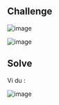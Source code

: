 ## Challenge 

![image](https://github.com/user-attachments/assets/b80b857a-3e57-4aed-a5a0-dc2500ea83d0)

![image](https://github.com/user-attachments/assets/584a993c-f2c0-4152-a41f-4bcc0396d689)

## Solve

Vi du :

![image](https://github.com/user-attachments/assets/498133fa-0d58-42bc-8dfa-e4f3a7c1defc)


